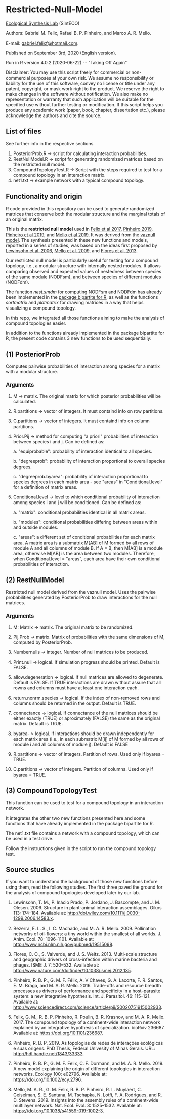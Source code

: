 # Restricted-Null-Model

[Ecological Synthesis Lab](https://marcomellolab.wordpress.com) (SintECO)

Authors: Gabriel M. Felix, Rafael B. P. Pinheiro, and Marco A. R. Mello.

E-mail: gabriel.felixf@hotmail.com.  

Published on September 3rd, 2020 (English version).

Run in R version 4.0.2 (2020-06-22) -- "Taking Off Again"

Disclaimer: You may use this script freely for commercial or non-commercial purposes at your own risk. We assume no responsibility or liability for the use of this software, convey no license or title under any patent, copyright, or mask work right to the product. We reserve the right to make changes in the software without notification. We also make no representation or warranty that such application will be suitable for the specified use without further testing or modification. If this script helps you produce any academic work (paper, book, chapter, dissertation etc.), please acknowledge the authors and cite the source.


## List of files

See further info in the respective sections.

1. PosteriorProb.R -> script for calculating interaction probabilities.
2. RestNullModel.R -> script for generating randomized matrices based on the restricted null model. 
3. CompoundTopologyTest.R -> Script with the steps required to test for a compound topology in an interaction matrix.
4. net1.txt -> example network with a typical compound topology.

## Functionality and origin

R code provided in this repository can be used to generate randomized matrices that conserve both the modular structure and the marginal totals of an original matrix.

This is the **restricted null model** used in [Felix et al 2017](https://doi.org/10.1101/236687), [Pinheiro 2019](http://hdl.handle.net/1843/33333), [Pinheiro et al 2019](https://doi.org/10.1002/ecy.2796), and [Mello et al 2019](https://doi.org/10.1038/s41559-019-1002-3). It was derived from the [vaznull model](https://doi.org/10.1111/j.0030-1299.2007.15828.x). The synthesis presented in these new functions and models, reported in a series of studies, was based on the ideas first proposed by [Lewinsohn et al. 2006](http://doi.wiley.com/10.1111/j.0030-1299.2006.14583.x), [Mello et al. 2009](http://doi.wiley.com/10.1111/j.1365-2656.2009.01567.x), and [Flores et al. 2013](http://www.nature.com/doifinder/10.1038/ismej.2012.135).

Our restricted null model is particularly useful for testing for a compound topology, i.e., a modular structure with internally nested modules. It allows comparing observed and expected values of nestedness between species of the same module (NODFsm), and between species of different modules (NODFdm). 

The function *nest.smdm* for computing NODFsm and NODFdm has already been implemented in the [package bipartite for R](https://cran.r-project.org/web/packages/bipartite/index.html), as well as the functions *sortmatrix* and *plotmatrix* for drawing matrices in a way that helps visualizing a compound topology.

In this repo, we integrated all those functions aiming to make the analysis of compound topologies easier.

In addition to the functions already implemented in the package bipartite for R, the present code contains 3 new functions to be used sequentially:

## (1) PosteriorProb

Computes pairwise probabilities of interaction among species for a matrix with a modular structure. 

### Arguments

1. M -> matrix. The original matrix for which posterior probabilities will be calculated.

2. R.partitions -> vector of integers. It must containd info on row partitions.

3. C.partitions -> vector of integers. It must containd info on column partitions.

4. Prior.Pij -> method for computing "a priori" probabilities of interaction between species i and j. Can be defined as: 

    a. "equiprobable": probability of interaction identical to all species.  

    b. "degreeprob": probability of interaction proportional to overall species degrees.

    c. "degreeprob.byarea": probability of interaction proportional to species degrees in each matrix area - see "areas" in "Conditional.level" for a definition of matrix areas.

5. Conditional.level -> level to which conditional probability of interaction among species i and j will be conditioned. Can be defined as: 

    a. "matrix": conditional probabilities identical in all matrix areas.

    b. "modules": conditional probabilities differing between areas within and outside modules.

    c. "areas": a different set of conditional probabilities for each matrix area. A matrix area is a submatrix M[AB] of M formed by all rows of module A and all columns of module B. If A = B, then M[AB] is a module area, otherwise M[AB] is the area between two modules. Therefore, when Conditional.level =  "areas", each area have their own conditional probabilities of interaction.  

## (2) RestNullModel

Restricted null model derived from the vaznull model. Uses the pairwise probabilities generated by PosteriorProb to draw interactions for the null matrices.

### Arguments

1. M: Matrix -> matrix. The original matrix to be randomized.

2. Pij.Prob -> matrix. Matrix of probabilities with the same dimensions of M, computed by PosteriorProb.

3. Numbernulls -> integer. Number of null matrices to be produced.

4. Print.null -> logical. If simulation progress should be printed. Default is FALSE.

5. allow.degeneration -> logical. If null matrices are allowed to degenerate. Default is FALSE. If TRUE interactions are drawn without assure that all rowns and columns must have at least one interaction each.

6. return.nonrm.species -> logical. If the index of non-removed rows and columns should be returned in the output. Default is TRUE.

7. connectance -> logical. If connectance of the null matrices should be either exactly (TRUE) or aproximately (FALSE) the same as the original matrix. Default is TRUE.

8. byarea- > logical. If interactions should be drawn independently for each matrix area (i.e., in each submatrix M[ij] of M formed by all rows of module i and all columns of module j). Default is FALSE

9. R.partitions -> vector of integers. Partition of rows. Used only if byarea = TRUE.

10. C.partitions -> vector of integers. Partition of columns. Used only if byarea = TRUE.


## (3) CompoundTopologyTest 

This function can be used to test for a compound topology in an interaction network. 

It integrates the other two new functions presented here and some functions that have already implemented in the package bipartite for R.

The net1.txt file contains a network with a compound topology, which can be used in a test drive.

Follow the instructions given in the script to run the compound topology test.


## Source studies

If you want to understand the background of those new functions before using them, read the following studies. The first three paved the ground for the analysis of compound topologies developed later by our lab.

1. Lewinsohn, T. M., P. Inácio Prado, P. Jordano, J. Bascompte, and J. M. Olesen. 2006. Structure in plant-animal interaction assemblages. Oikos 113: 174–184. Available at: http://doi.wiley.com/10.1111/j.0030-1299.2006.14583.x.

2. Bezerra, E. L. S., I. C. Machado, and M. A. R. Mello. 2009. Pollination networks of oil-flowers: a tiny world within the smallest of all worlds. J. Anim. Ecol. 78: 1096–1101. Available at: http://www.ncbi.nlm.nih.gov/pubmed/19515098.

3. Flores, C. O., S. Valverde, and J. S. Weitz. 2013. Multi-scale structure and geographic drivers of cross-infection within marine bacteria and phages. ISME J. 7: 520–532. Available at: http://www.nature.com/doifinder/10.1038/ismej.2012.135.

4. Pinheiro, R. B. P., G. M. F. Félix, A. V Chaves, G. A. Lacorte, F. R. Santos, É. M. Braga, and M. A. R. Mello. 2016. Trade-offs and resource breadth processes as drivers of performance and specificity in a host–parasite system: a new integrative hypothesis. Int. J. Parasitol. 46: 115–121. Available at: http://www.sciencedirect.com/science/article/pii/S0020751915002933.

5. Felix, G. M., R. B. P. Pinheiro, R. Poulin, B. R. Krasnov, and M. A. R. Mello. 2017. The compound topology of a continent-wide interaction network explained by an integrative hypothesis of specialization. bioRxiv 236687. Available at: https://doi.org/10.1101/236687.

6. Pinheiro, R. B. P. 2019. As topologias de redes de interações ecológicas e suas origens. PhD Thesis, Federal Univesity of Minas Gerais. URL: http://hdl.handle.net/1843/33333. 

7. Pinheiro, R. B. P., G. M. F. Felix, C. F. Dormann, and M. A. R. Mello. 2019. A new model explaining the origin of different topologies in interaction networks. Ecology 100: e02796. Available at: https://doi.org/10.1002/ecy.2796.

8. Mello, M. A. R., G. M. Felix, R. B. P. Pinheiro, R. L. Muylaert, C. Geiselman, S. E. Santana, M. Tschapka, N. Lotfi, F. A. Rodrigues, and R. D. Stevens. 2019. Insights into the assembly rules of a continent-wide multilayer network. Nat. Ecol. Evol. 3: 1525–1532. Available at: https://doi.org/10.1038/s41559-019-1002-3.

